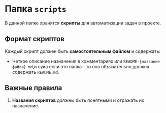 # Папка `scripts`

В данной папке хранятся **скрипты** для автоматизации задач в проекте.

## Формат скриптов

Каждый скрипт должен быть **самостоятельным файлом** и содержать:
- Четкое описание назначения в комментариях или `README-{название файла}.md`,и сука если это папка - то она объязательно должна содержать `README.md`.

## Важные правила

1. **Названия скриптов** должны быть понятными и отражать их назначение.